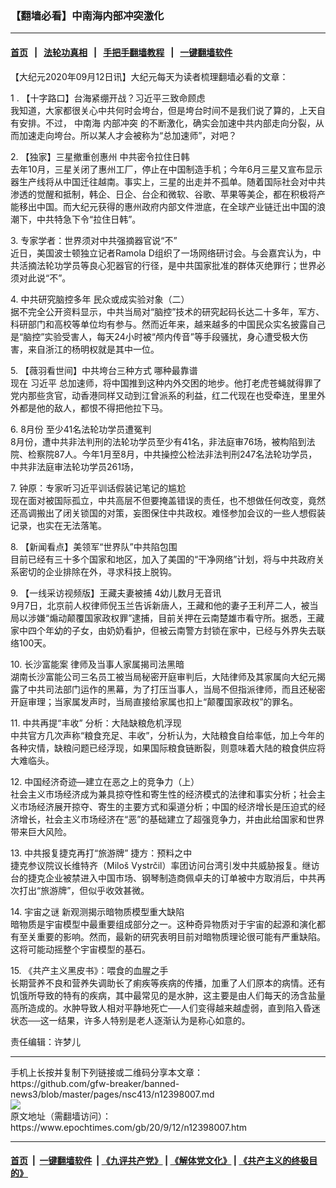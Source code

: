 ### 【翻墙必看】中南海内部冲突激化
------------------------

#### [首页](https://github.com/gfw-breaker/banned-news3/blob/master/README.md) &nbsp;&nbsp;|&nbsp;&nbsp; [法轮功真相](https://github.com/begood0513/basic/blob/master/README.md)  &nbsp;&nbsp;|&nbsp;&nbsp; [手把手翻墙教程](https://github.com/gfw-breaker/guides/wiki)  &nbsp;&nbsp;|&nbsp;&nbsp; [一键翻墙软件](https://github.com/gfw-breaker/nogfw/blob/master/README.md)  



<div><p>
 【大纪元2020年09月12日讯】大纪元每天为读者梳理翻墙必看的文章：
</p>
<p>
 1 .
 <ok href="https://www.epochtimes.com/gb/20/9/11/n12395664.htm">
  【十字路口】台海紧绷开战？习近平三致命顾虑
 </ok>
 <br/>
 我知道，大家都很关心中共何时会垮台，但是垮台时间不是我们说了算的，上天自有安排。不过，
 <ok href="https://www.epochtimes.com/gb/tag/%E4%B8%AD%E5%8D%97%E6%B5%B7.html">
  中南海
 </ok>
 <ok href="https://www.epochtimes.com/gb/tag/%E5%86%85%E9%83%A8%E5%86%B2%E7%AA%81.html">
  内部冲突
 </ok>
 的不断激化，确实会加速中共内部走向分裂，从而加速走向垮台。所以某人才会被称为“总加速师”，对吧？
</p>
<p>
 2.
 <ok href="https://www.epochtimes.com/gb/20/9/8/n12389899.htm">
  【独家】三星撤重创惠州 中共密令拉住日韩
 </ok>
 <br/>
 去年10月，三星关闭了惠州工厂，停止在中国制造手机；今年6月三星又宣布显示器生产线将从中国迁往越南。事实上，三星的出走并不孤单。随着国际社会对中共渗透的觉醒和抵制，韩企、日企、台企和微软、谷歌、苹果等美企，都在积极将产能移出中国。而大纪元获得的惠州政府内部文件泄底，在全球产业链迁出中国的浪潮下，中共特急下令“拉住日韩”。
</p>
<p>
 3.
 <ok href="https://www.epochtimes.com/gb/20/9/11/n12397585.htm">
  专家学者：世界须对中共强摘器官说“不”
 </ok>
 <br/>
 近日，美国波士顿独立记者Ramola D组织了一场网络研讨会。与会嘉宾认为，中共活摘法轮功学员等良心犯器官的行径，是中共国家批准的群体灭绝罪行；世界必须对此说“不”。
</p>
<p>
 4.
 <ok href="https://www.epochtimes.com/gb/20/9/11/n12397321.htm">
  中共研究脑控多年 民众或成实验对象（二）
 </ok>
 <br/>
 据不完全公开资料显示，中共当局对“脑控”技术的研究起码长达二十多年，军方、科研部门和高校等单位均有参与。然而近年来，越来越多的中国民众实名披露自己是“脑控”实验受害人，每天24小时被“颅内传音”等手段骚扰，身心遭受极大伤害，来自浙江的杨明权就是其中一位。
</p>
<p>
 5.
 <ok href="https://www.epochtimes.com/gb/20/9/11/n12397224.htm">
  【薇羽看世间】中共垮台三种方式 哪种最靠谱
 </ok>
 <br/>
 现在
 <ok href="https://www.epochtimes.com/gb/tag/%E4%B9%A0%E8%BF%91%E5%B9%B3.html">
  习近平
 </ok>
 总加速师，将中国推到这种内外交困的地步。他打老虎苍蝇就得罪了党内那些贪官，动香港同样又动到江曾派系的利益，红二代现在也受牵连，里里外外都是他的敌人，都恨不得把他拉下马。
</p>
<p>
 6.
 <ok href="https://www.epochtimes.com/gb/20/9/10/n12394037.htm">
  8月份 至少41名法轮功学员遭冤判
 </ok>
 <br/>
 8月份，遭中共非法判刑的法轮功学员至少有41名，非法庭审76场，被构陷到法院、检察院87人。今年1月至8月，中共操控公检法非法判刑247名法轮功学员，中共非法庭审法轮功学员261场，
</p>
<p>
 7.
 <ok href="https://www.epochtimes.com/gb/20/9/11/n12397615.htm">
  钟原：专家听习近平训话假装记笔记的尴尬
 </ok>
 <br/>
 现在面对被国际孤立，中共高层不但要掩盖错误的责任，也不想做任何改变，竟然还高调搬出了闭关锁国的对策，妄图保住中共政权。难怪参加会议的一些人想假装记录，也实在无法落笔。
</p>
<p>
 8.
 <ok href="https://www.epochtimes.com/gb/20/9/11/n12397551.htm">
  【新闻看点】美领军“世界队”中共陷包围
 </ok>
 <br/>
 目前已经有三十多个国家和地区，加入了美国的“干净网络”计划，将与中共政府关系密切的企业排除在外，寻求科技上脱钩。
</p>
<p>
 9.
 <ok href="https://www.epochtimes.com/gb/20/9/11/n12396185.htm">
  【一线采访视频版】王藏夫妻被捕 4幼儿数月无音讯
 </ok>
 <br/>
 9月7日，北京前人权律师倪玉兰告诉新唐人，王藏和他的妻子王利芹二人，被当局以涉嫌“煽动颠覆国家政权罪”逮捕，目前关押在云南楚雄市看守所。据悉，王藏家中四个年幼的子女，由奶奶看护，但被云南警方封锁在家中，已经与外界失去联络100天。
</p>
<p>
 10.
 <ok href="https://www.epochtimes.com/gb/20/9/11/n12397226.htm">
  长沙富能案 律师及当事人家属揭司法黑暗
 </ok>
 <br/>
 湖南长沙富能公司三名员工被当局秘密开庭审判后，大陆律师及其家属向大纪元揭露了中共司法部门运作的黑幕，为了打压当事人，当局不但指派律师，而且还秘密开庭审理；当家属发声时，当局直接给家属也扣上“颠覆国家政权”的罪名。
</p>
<p>
 11.
 <ok href="https://www.epochtimes.com/gb/20/9/11/n12397740.htm">
  中共再提“丰收” 分析：大陆缺粮危机浮现
 </ok>
 <br/>
 中共官方几次声称“粮食充足、丰收”，分析认为，大陆粮食自给率低，加上今年的各种灾情，缺粮问题已经浮现，如果国际粮食链断裂，则意味着大陆的粮食供应将大难临头。
</p>
<p>
 12.
 <ok href="https://www.epochtimes.com/gb/20/9/11/n12396478.htm">
  中国经济奇迹—建立在恶之上的竞争力（上）
 </ok>
 <br/>
 社会主义市场经济成为兼具掠夺性和寄生性的经济模式的法律和事实分析；社会主义市场经济展开掠夺、寄生的主要方式和渠道分析；中国的经济增长是压迫式的经济增长，社会主义市场经济在“恶”的基础建立了超强竞争力，并由此给国家和世界带来巨大风险。
</p>
<p>
 13.
 <ok href="https://www.epochtimes.com/gb/20/9/11/n12397817.htm">
  中共报复捷克再打“旅游牌” 捷方：预料之中
 </ok>
 <br/>
 捷克参议院议长维特齐（Miloš Vystrčil）率团访问台湾引发中共威胁报复。继访台的捷克企业被禁进入中国市场、钢琴制造商佩卓夫的订单被中方取消后，中共再次打出“旅游牌”，但似乎收效甚微。
</p>
<p>
 14.
 <ok href="https://www.epochtimes.com/gb/20/9/11/n12397161.htm">
  宇宙之谜 新观测揭示暗物质模型重大缺陷
 </ok>
 <br/>
 暗物质是宇宙模型中最重要组成部分之一。这种奇异物质对于宇宙的起源和演化都有至关重要的影响。然而，最新的研究表明目前对暗物质理论很可能有严重缺陷。这将可能动摇整个宇宙模型的基石。
</p>
<p>
 15.
 <ok href="https://www.epochtimes.com/gb/20/9/9/n12392092.htm">
  《共产主义黑皮书》：喂食的血腥之手
 </ok>
 <br/>
 长期营养不良和营养失调助长了痢疾等疾病的传播，加重了人们原本的病情。还有饥饿所导致的特有的疾病，其中最常见的是水肿，这主要是由人们每天的汤含盐量高所造成的。水肿导致人相对平静地死亡──人们变得越来越虚弱，直到陷入昏迷状态──这一结果，许多人特别是老人逐渐认为是称心如意的。
</p>
<p>
 责任编辑：许梦儿
</p>
</div>
<hr/>
手机上长按并复制下列链接或二维码分享本文章：<br/>
https://github.com/gfw-breaker/banned-news3/blob/master/pages/nsc413/n12398007.md <br/>
<a href='https://github.com/gfw-breaker/banned-news3/blob/master/pages/nsc413/n12398007.md'><img src='https://github.com/gfw-breaker/banned-news3/blob/master/pages/nsc413/n12398007.md.png'/></a> <br/>
原文地址（需翻墙访问）：https://www.epochtimes.com/gb/20/9/12/n12398007.htm


------------------------
#### [首页](https://github.com/gfw-breaker/banned-news3/blob/master/README.md) &nbsp;|&nbsp; [一键翻墙软件](https://github.com/gfw-breaker/nogfw/blob/master/README.md) &nbsp;| [《九评共产党》](https://github.com/gfw-breaker/9ping.md/blob/master/README.md#九评之一评共产党是什么) | [《解体党文化》](https://github.com/gfw-breaker/jtdwh.md/blob/master/README.md) | [《共产主义的终极目的》](https://github.com/gfw-breaker/gczydzjmd.md/blob/master/README.md)


<img src='http://gfw-breaker.win/banned-news3/pages/nsc413/n12398007.md' width='0px' height='0px'/>